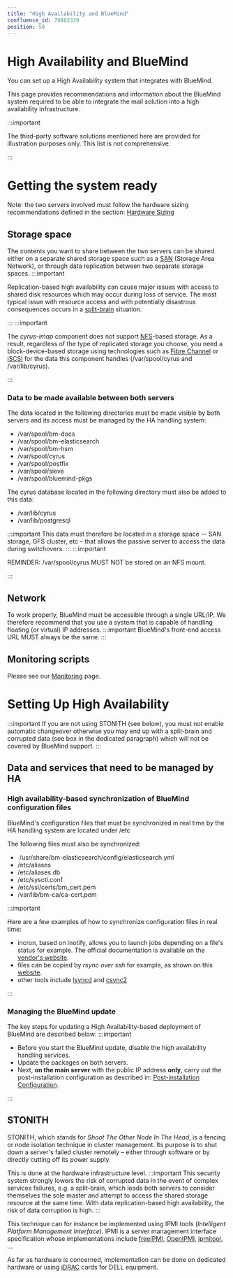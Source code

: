 ```yaml
---
title: "High Availability and BlueMind"
confluence_id: 79863339
position: 50
---
```

# High Availability and BlueMind


You can set up a High Availability system that integrates with BlueMind.

This page provides recommendations and information about the BlueMind system required to be able to integrate the mail solution into a high availability infrastructure.


:::important

The third-party software solutions mentioned here are provided for illustration purposes only. This list is not comprehensive.

:::

# Getting the system ready

Note: the two servers involved must follow the hardware sizing recommendations defined in the section: [Hardware Sizing](https://forge.bluemind.net/confluence/display/LATEST/Dimensionnement+materiel)

## Storage space

The contents you want to share between the two servers can be shared either on a separate shared storage space such as a [SAN](http://en.wikipedia.org/wiki/Storage_area_network) (Storage Area Network), or through data replication between two separate storage spaces.
:::important

Replication-based high availability can cause major issues with access to shared disk resources which may occur during loss of service. The most typical issue with resource access and with potentially disastrous consequences occurs in a [split-brain](http://en.wikipedia.org/wiki/Split-brain_(computing)) situation.

:::
:::important

The *cyrus-imap* component does not support [NFS](http://en.wikipedia.org/wiki/Network_File_System)-based storage. As a result, regardless of the type of replicated storage you choose, you need a block-device-based storage using technologies such as [Fibre Channel](http://en.wikipedia.org/wiki/Fibre_Channel) or [iSCSI](http://en.wikipedia.org/wiki/ISCSI) for the data this component handles (/var/spool/cyrus and /var/lib/cyrus).

:::

### Data to be made available between both servers

The data located in the following directories must be made visible by both servers and its access must be managed by the HA handling system:

- /var/spool/bm-docs
- /var/spool/bm-elasticsearch
- /var/spool/bm-hsm
- /var/spool/cyrus
- /var/spool/postfix
- /var/spool/sieve
- /var/spool/bluemind-pkgs


The cyrus database located in the following directory must also be added to this data:

- /var/lib/cyrus
- /var/lib/postgresql

:::important
This data must therefore be located in a storage space -- SAN storage, GFS cluster, etc – that allows the passive server to access the data during switchovers.
:::
:::important

REMINDER: /var/spool/cyrus MUST NOT be stored on an NFS mount.

:::

## Network

To work properly, BlueMind must be accessible through a single URL/IP. We therefore recommend that you use a system that is capable of handling floating (or virtual) IP addresses.
:::important
BlueMind's front-end access URL MUST always be the same.
:::

## Monitoring scripts

Please see our [Monitoring](/Guide_de_l_administrateur/Supervision/) page.

# Setting Up High Availability
:::important
If you are not using STONITH (see below), you must not enable automatic changeover otherwise you may end up with a split-brain and corrupted data (see box in the dedicated paragraph)     which will not be covered by BlueMind support.
:::

## Data and services that need to be managed by HA

### High availability-based synchronization of BlueMind configuration files

BlueMind's configuration files that must be synchronized in real time by the HA handling system are located under /etc

The following files must also be synchronized:

-  /usr/share/bm-elasticsearch/config/elasticsearch.yml
- /etc/aliases
- /etc/aliases.db
- /etc/sysctl.conf
- /etc/ssl/certs/bm_cert.pem
- /var/lib/bm-ca/ca-cert.pem

:::important

Here are a few examples of how to synchronize configuration files in real time:

- incron, based on inotify, allows you to launch jobs depending on a file's status for example. The official documentation is available on the[ vendor's website](http://inotify.aiken.cz/).
- files can be copied by *rsync over ssh* for example, as shown on this [website](http://troy.jdmz.net/rsync/index.html).
- other tools include [l](https://github.com/axkibe/lsyncd)[syncd](https://github.com/axkibe/lsyncd) and [csync2](http://oss.linbit.com/csync2/)


:::

### Managing the BlueMind update

The key steps for updating a High Availability-based deployment of BlueMind are described below:
:::important

- Before you start the BlueMind update, disable the high availability handling services.
- Update the packages on both servers.
- Next, **on the main server** with the public IP address **only**, carry out the post-installation configuration as described in: [Post-installation Configuration](https://forge.bluemind.net/confluence/display/LATEST/Configuration+post-installation).


:::

## STONITH

STONITH, which stands for *Shoot The Other Node In The Head*, is a fencing or node isolation technique in cluster management. Its purpose is to shut down a server's failed cluster remotely – either through software or by directly cutting off its power supply.

This is done at the hardware infrastructure level.
:::important
This security system strongly lowers the risk of corrupted data in the event of complex services failures, e.g. a split-brain, which leads both servers to consider themselves the sole master and attempt to access the shared storage resource at the same time. With data replication-based high availability, the risk of data corruption is high.
:::

This technique can for instance be implemented using IPMI tools (*Intelligent Platform Management Interface*). IPMI is a server management interface specification whose implementations include [freeIPMI](http://www.gnu.org/software/freeipmi/), [OpenIPMI](http://openipmi.sourceforge.net/), [ipmitool](http://ipmitool.sourceforge.net/), ...

As far as hardware is concerned, implementation can be done on dedicated hardware or using [iDRAC](http://en.wikipedia.org/wiki/Dell_DRAC) cards for DELL equipment.


